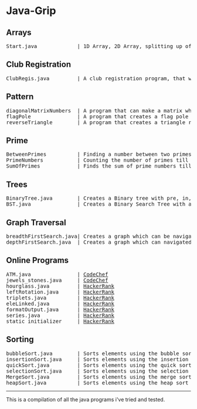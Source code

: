# Java-Grip
## Arrays
<pre>
Start.java             | 1D Array, 2D Array, splitting up of a string
</pre>
## Club Registration
<pre>
ClubRegis.java         | A club registration program, that was given as a school project.
</pre>
## Pattern
<pre>
diagonalMatrixNumbers  | A program that can make a matrix which increases diagonally.
flagPole               | A program that creates a flag pole pattern.
reverseTriangle        | A program that creates a triangle reversed vertically.
</pre>
## Prime
<pre>
BetweenPrimes          | Finding a number between two primes.
PrimeNumbers           | Counting the number of primes till a given point
SumOfPrimes            | Finds the sum of prime numbers till a given point
</pre>
## Trees
<pre>
BinaryTree.java        | Creates a Binary tree with pre, in, post order outputs.
BST.java               | Creates a Binary Search Tree with all the required operations.
</pre>
## Graph Traversal
<pre>
breadthFirstSearch.java| Creates a graph which can be navigated using the bfs algorithm.
depthFirstSearch.java  | Creates a graph which can navigated using the dfs algorithm.
</pre>
## Online Programs
<pre>
ATM.java               | <a href="https://www.codechef.com/problems/HS08TEST">CodeChef</a>
jewels_stones.java     | <a href="https://www.codechef.com/problems/STONES">CodeChef</a>
hourglass.java         | <a href="https://www.hackerrank.com/challenges/2d-array/problem">HackerRank</a>
leftRotation.java      | <a href="https://www.hackerrank.com/challenges/array-left-rotation/problem">HackerRank</a>
triplets.java          | <a href="https://www.hackerrank.com/challenges/compare-the-triplets/problem">HackerRank</a>
eleLinked.java         | <a href="https://www.hackerrank.com/challenges/print-the-elements-of-a-linked-list/problem">HackerRank</a>
formatOutput.java      | <a href="https://www.hackerrank.com/challenges/java-output-formatting/problem">HackerRank</a>
series.java            | <a href="https://www.hackerrank.com/challenges/java-loops/problem?h_r=profile">HackerRank</a>
static_initializer     | <a href="https://www.hackerrank.com/challenges/java-static-initializer-block/problem">HackerRank</a>
</pre>
## Sorting
<pre>
bubbleSort.java        | Sorts elements using the bubble sort algorithm
insertionSort.java     | Sorts elements using the insertion sort algorithm
quickSort.java         | Sorts elements using the quick sort algorithm
selectionSort.java     | Sorts elements using the selection sort algorithm
MergeSort.java         | Sorts elements using the merge sort algorithm
heapSort.java          | Sorts elements using the heap sort algorithm
</pre>
---
 This is a compilation of all the java programs i've tried and tested.
